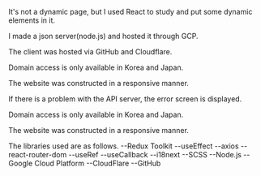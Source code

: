 It's not a dynamic page, but I used React to study and put some dynamic elements in it.

I made a json server(node.js) and hosted it through GCP.

The client was hosted via GitHub and Cloudflare.

Domain access is only available in Korea and Japan.

The website was constructed in a responsive manner.

If there is a problem with the API server, the error screen is displayed.

Domain access is only available in Korea and Japan.

The website was constructed in a responsive manner.

The libraries used are as follows.
--Redux Toolkit
--useEffect
--axios
--react-router-dom
--useRef
--useCallback
--i18next
--SCSS
--Node.js
--Google Cloud Platform
--CloudFlare
--GitHub
